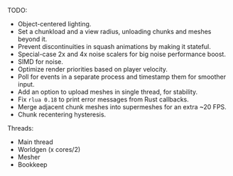 
TODO:

- Object-centered lighting.
- Set a chunkload and a view radius, unloading chunks and meshes beyond it.
- Prevent discontinuities in squash animations by making it stateful.
- Special-case 2x and 4x noise scalers for big noise performance boost.
- SIMD for noise.
- Optimize render priorities based on player velocity.
- Poll for events in a separate process and timestamp them for smoother input.
- Add an option to upload meshes in single thread, for stability.
- Fix `rlua 0.18` to print error messages from Rust callbacks.
- Merge adjacent chunk meshes into supermeshes for an extra ~20 FPS.
- Chunk recentering hysteresis.

Threads:

- Main thread
- Worldgen (x cores/2)
- Mesher
- Bookkeep
